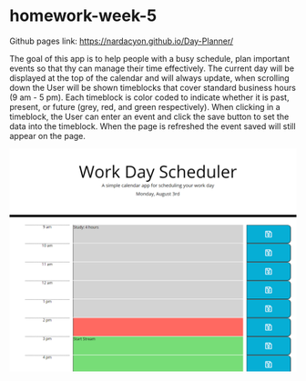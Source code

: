 # homework-week-5

Github pages link: https://nardacyon.github.io/Day-Planner/

The goal of this app is to help people with a busy schedule, plan important events so that thy can manage their time effectively. The current day will be displayed at the top of the calendar and will always update, when scrolling down the User will be shown timeblocks that cover standard business hours (9 am - 5 pm). Each timeblock is color coded to indicate whether it is past, present, or future (grey, red, and green respectively). When clicking in a timeblock, the User can enter an event and click the save button to set the data into the timeblock. When the page is refreshed the event saved will still appear on the page.

![](screenshot.png)
